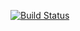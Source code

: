 [![Build Status](https://www.travis-ci.org/fangzhengcn/blog.svg?branch=master)](https://www.travis-ci.org/fangzhengcn/blog)
